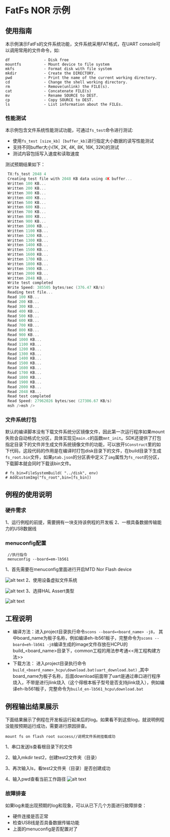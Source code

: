 # FatFs NOR 示例
## 使用指南
本示例演示FatFs的文件系统功能，文件系统采用FAT格式，在UART console可以调用常用的文件命令，如:

```
df               - Disk free
mountfs          - Mount device to file system
mkfs             - Format disk with file system
mkdir            - Create the DIRECTORY.
pwd              - Print the name of the current working directory.
cd               - Change the shell working directory.
rm               - Remove(unlink) the FILE(s).
cat              - Concatenate FILE(s)
mv               - Rename SOURCE to DEST.
cp               - Copy SOURCE to DEST.
ls               - List information about the FILEs.

```
### 性能测试
本示例包含文件系统性能测试功能，可通过`fs_test`命令进行测试:
- 使用`fs_test [size_kb] [buffer_kb]`进行指定大小数据的读写性能测试
- 支持不同buffer大小(1K, 2K, 4K, 8K, 16K, 32K)的测试
- 测试内容包括写入速度和读取速度


测试预期结果如下：
```c
 TX:fs_test 2048 4
 Creating test file with 2048 KB data using 4K buffer...
 Written 100 KB...
 Written 200 KB...
 Written 300 KB...
 Written 400 KB...
 Written 500 KB...
 Written 600 KB...
 Written 700 KB...
 Written 800 KB...
 Written 900 KB...
 Written 1000 KB...
 Written 1100 KB...
 Written 1200 KB...
 Written 1300 KB...
 Written 1400 KB...
 Written 1500 KB...
 Written 1600 KB...
 Written 1700 KB...
 Written 1800 KB...
 Written 1900 KB...
 Written 2000 KB...
 Written 2048 KB...
 Write test completed
 Write Speed: 385505 bytes/sec (376.47 KB/s)
 Reading test file...
 Read 100 KB...
 Read 200 KB...
 Read 300 KB...
 Read 400 KB...
 Read 500 KB...
 Read 600 KB...
 Read 700 KB...
 Read 800 KB...
 Read 900 KB...
 Read 1000 KB...
 Read 1100 KB...
 Read 1200 KB...
 Read 1300 KB...
 Read 1400 KB...
 Read 1500 KB...
 Read 1600 KB...
 Read 1700 KB...
 Read 1800 KB...
 Read 1900 KB...
 Read 2000 KB...
 Read 2048 KB...
 Read test completed
 Read Speed: 27962026 bytes/sec (27306.67 KB/s)
 msh />msh />
```  
### 文件系统打包

默认的编译脚本没有下载文件系统分区镜像文件，因此第一次运行程序如果mount失败会自动格式化分区，具体实现见`main.c`的函数`mnt_init`。SDK还提供了打包指定目录下的文件并生成文件系统镜像文件的功能，可以放开`SConstruct`里的如下代码，这段代码的作用是在编译时打包disk目录下的文件，在build目录下生成`fs_root.bin`文件，如果`ptab.json`的分区表中定义了`img`属性为`fs_root`的分区，下载脚本就会同时下载该bin文件。
      
```
# fs_bin=FileSystemBuild( "../disk", env)
# AddCustomImg("fs_root",bin=[fs_bin])
```
## 例程的使用说明
### 硬件需求
1、运行例程的前提，需要拥有一块支持该例程的开发板
2、一根具备数据传输能力的USB数据线
### menuconfig配置
```
 //执行指令
 menuconfig --board=em-lb561
```  
1、首先需要在menuconfig里面进行开启MTD Nor Flash device

![alt text](assets/file_system_1.png)
2、使用设备虚拟文件系统

![alt text](assets/file_system_2.png)
3、选择HAL Assert类型

![alt text](assets/file_system_3.png)

## 工程说明
- 编译方法：进入project目录执行命令`scons --board=<board_name> -j8`， 其中board_name为板子名称，例如编译eh-lb561板子，完整命令为`scons --board=eh-lb561 -j8`编译生成的image文件存放在HCPU的build_<board_name>目录下，common工程的用法参考通<<用工程构建方法>>
- 下载方法： 进入project目录执行命令`build_<board_name>_hcpu\download.bat(uart_download.bat)` ,其中board_name为板子名称，后面download前面带了uart是通过串口进行程序烧入，不带是进行jlink烧入（这个得根本板子型号是否支持jlink烧入），例如编译eh-lb561板子，完整命令为`build_en-lb561_hcpu\download.bat`

## 例程输出结果展示
下面结果展示了例程在开发板运行起来后的log。如果看不到这些log，就说明例程没能按预期运行成功，需要进行原因排查。
```
mount fs on flash root success//说明文件系统挂载成功
```
1、串口发送ls查看根目录下的文件

2、输入mkdir test2，创建test2文件夹（目录）

3、再次输入ls，看test2文件夹（目录）是否创建成功

4、输入pwd查看当前工作路径
![alt text](assets/file_system_log_1.png)
### 故障排查
如果log未能出现预期的log和现象，可以从已下几个方面进行故障排查：
* 硬件连接是否正常
* 检查USB线是否具备数据传输功能
* 上面的menuconfig是否配置对了